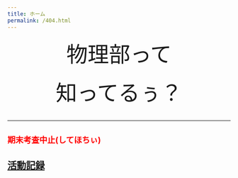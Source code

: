 ```yaml
---
title: ホーム
permalink: /404.html
---
```

<!--
[<img src="https://github.com/goodroot/hugo-classic/raw/master/images/partywizard.gif" style="max-width:15%;min-width:40px;float:right;" alt="Github repo" />](https://github.com/goodroot/hugo-classic)
-->
<div style="text-align: center;">

<font size="8">物理部って</font><br><br>
<font size="8">知ってるぅ？</font><br><br>



</div>
<hr/>


<h2><font size="4" color="red">期末考査中止(してほちぃ)</font></h2>
<h2><p><a href="/post/">活動記録</a></p></h2>
